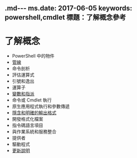 .md--- ms.date:  2017-06-05 keywords:  powershell,cmdlet 標題：了解概念參考
---

# <a name="understanding-concepts"></a>了解概念

*  PowerShell 中的物件  
*  [管線](./fundamental/understanding-the-windows-powershell-pipeline.md)
*  命令剖析
*  評估運算式
*  引號和逸出
*  運算子
*  [變數和指派](./fundamental/using-variables-to-store-objects.md)
*  命令或 Cmdlet 執行
*  原生應用程式執行和參數傳遞
*  [隱含和明確的輸出格式](./cookbooks/using-format-commands-to-change-output-view.md)
*  開發格式化檔案
*  指令碼語言項目
*  與作業系統和服務整合
*  提供者
*  驅動程式
*  [更新說明](/powershell/module/Microsoft.PowerShell.Core/Update-Help)

